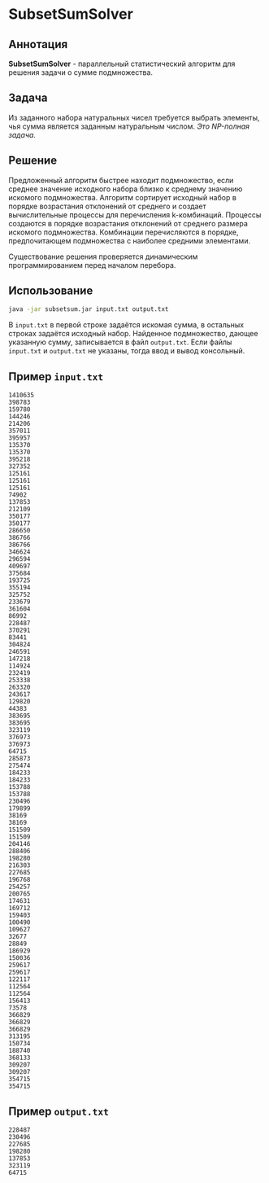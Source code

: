 # SubsetSumSolver 

## Аннотация
**SubsetSumSolver** - параллельный статистический алгоритм для решения задачи о сумме подмножества.

## Задача
Из заданного набора натуральных чисел требуется выбрать элементы, чья сумма является заданным натуральным числом. _Это NP-полная задача._

## Решение
Предложенный алгоритм быстрее находит подмножество, если среднее значение исходного набора близко к среднему значению искомого подмножества. Алгоритм сортирует исходный набор в порядке возрастания отклонений от среднего и создает вычислительные процессы для перечисления k-комбинаций. Процессы создаются в порядке возрастания отклонений от среднего размера искомого подмножества. Комбинации перечисляются в порядке, предпочитающем подмножества с наиболее средними элементами.

Существование решения проверяется динамическим программированием перед началом перебора.

## Использование
```bash
java -jar subsetsum.jar input.txt output.txt
```
В `input.txt` в первой строке задаётся искомая сумма, в остальных строках задаётся исходный набор. Найденное подмножество, дающее указанную сумму, записывается в файл `output.txt`. Если файлы `input.txt` и `output.txt` не указаны, тогда ввод и вывод консольный.   

## Пример `input.txt`
```
1410635
398783
159780
144246
214206
357011
395957
135370
135370
395218
327352
125161
125161
125161
74902
137853
212109
350177
350177
286650
386766
386766
346624
296594
409697
375684
193725
355194
325752
233679
361604
86992
228487
370291
83441
304824
246591
147218
114924
232419
253338
263320
243617
129820
44383
383695
383695
323119
376973
376973
64715
285873
275474
184233
184233
153788
153788
230496
179899
38169
38169
151509
151509
204146
288406
198280
216303
227685
196768
254257
200765
174631
169712
159403
100490
109627
32677
28849
186929
150036
259617
259617
122117
112564
112564
156413
73578
366829
366829
366829
313195
150734
188740
368133
309207
309207
354715
354715
```

## Пример `output.txt`
```
228487
230496
227685
198280
137853
323119
64715
```